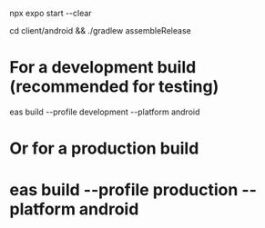 npx expo start --clear


cd client/android && ./gradlew assembleRelease

# For a development build (recommended for testing)
eas build --profile development --platform android

# Or for a production build
# eas build --profile production --platform android